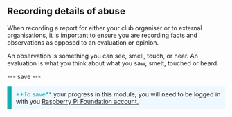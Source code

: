 ## Recording details of abuse

When recording a report for either your club organiser or to external organisations, it is important to ensure you are recording facts and observations as opposed to an evaluation or opinion.

An observation is something you can see, smell, touch, or hear. An evaluation is what you think about what you saw, smelt, touched or heard.

--- save ---

<p style="border-left: solid; border-width:10px; border-color: #0faeb0; background-color: aliceblue; padding: 10px;">
<span style="color: #0faeb0">**To save**</span> your progress in this module, you will need to be logged in with you <a href="https://my.raspberrypi.org/login">Raspberry Pi Foundation account.</a>
</p>